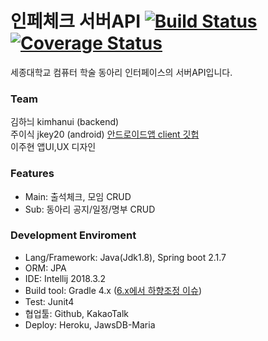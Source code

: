 # 인페체크 서버API  [![Build Status](https://travis-ci.com/kimhanui/2020-InterfaceApp-api.svg?branch=dev)](https://travis-ci.com/kimhanui/2020-InterfaceApp-api) [![Coverage Status](https://coveralls.io/repos/github/kimhanui/2020-InterfaceApp-api/badge.svg?branch=dev)](https://coveralls.io/github/kimhanui/2020-InterfaceApp-api?branch=dev)
세종대학교 컴퓨터 학술 동아리 인터페이스의 서버API입니다.

### Team
김하늬 kimhanui (backend)  
주이식 jkey20 (android) [안드로이드앱 client 깃헙](https://github.com/jkey20/Interface_Android)  
이주현 앱UI,UX 디자인

### Features
- Main: 출석체크, 모임 CRUD
- Sub: 동아리 공지/일정/명부 CRUD

### Development Enviroment
- Lang/Framework: Java(Jdk1.8), Spring boot 2.1.7
- ORM: JPA
- IDE: Intellij 2018.3.2
- Build tool: Gradle 4.x ([6.x에서 하향조정 이슈](https://github.com/kimhanui/2020-InterfaceApp-api/issues/1#issue-672857407))
- Test: Junit4
- 협업툴: Github, KakaoTalk
- Deploy: Heroku, JawsDB-Maria
